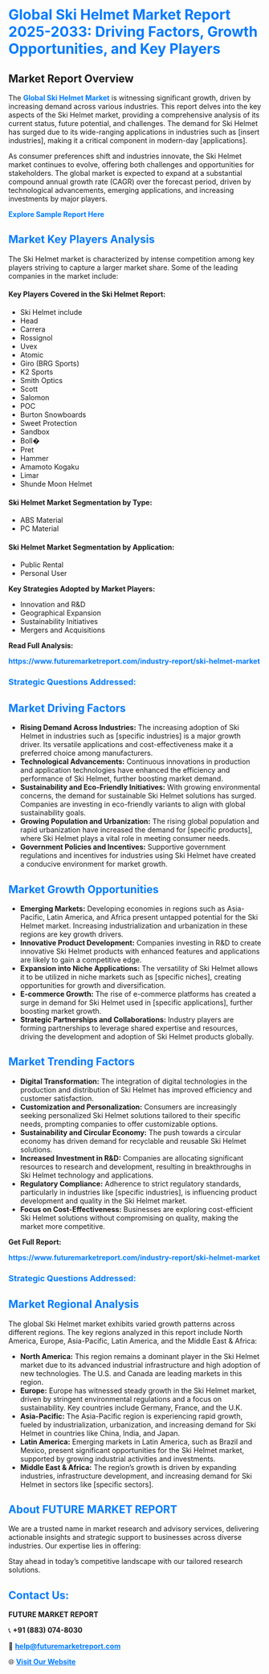 <h1 style="color: #007BFF;">Global Ski Helmet Market Report 2025-2033: Driving Factors, Growth Opportunities, and Key Players</h1>

<section id="overview">
<h2>Market Report Overview</h2>
<p>The <a href="https://www.futuremarketreport.com/industry-report/ski-helmet-market" style="color: #007BFF; text-decoration: none;"><strong>Global Ski Helmet Market</strong></a> is witnessing significant growth, driven by increasing demand across various industries. This report delves into the key aspects of the Ski Helmet market, providing a comprehensive analysis of its current status, future potential, and challenges. The demand for Ski Helmet has surged due to its wide-ranging applications in industries such as [insert industries], making it a critical component in modern-day [applications].</p>
<p>As consumer preferences shift and industries innovate, the Ski Helmet market continues to evolve, offering both challenges and opportunities for stakeholders. The global market is expected to expand at a substantial compound annual growth rate (CAGR) over the forecast period, driven by technological advancements, emerging applications, and increasing investments by major players.</p>
</section>

<section id="overview">
<p><a href="https://www.futuremarketreport.com/request-sample/reportId=101420" style="color: #007BFF; text-decoration: none;"><strong>Explore Sample Report Here</strong></a></p>
</section>

<section id="key-players">
<h2 style="color: #007BFF;">Market Key Players Analysis</h2>
<p>The Ski Helmet market is characterized by intense competition among key players striving to capture a larger market share. Some of the leading companies in the market include:</p>
<h4>Key Players Covered in the Ski Helmet Report:</h4>
<ul><li>Ski Helmet include</li><li>Head</li><li>Carrera</li><li>Rossignol</li><li>Uvex</li><li>Atomic</li><li>Giro (BRG Sports)</li><li>K2 Sports</li><li>Smith Optics</li><li>Scott</li><li>Salomon</li><li>POC</li><li>Burton Snowboards</li><li>Sweet Protection</li><li>Sandbox</li><li>Boll�</li><li>Pret</li><li>Hammer</li><li>Amamoto Kogaku</li><li>Limar</li><li>Shunde Moon Helmet</li></ul>
<h4>Ski Helmet Market Segmentation by Type:</h4>
<ul><li>ABS Material</li><li>PC Material</li></ul>

<h4>Ski Helmet Market Segmentation by Application:</h4>
<ul><li>Public Rental</li><li>Personal User</li></ul>
<p><strong>Key Strategies Adopted by Market Players:</strong></p>
<ul>
<li>Innovation and R&D</li>
<li>Geographical Expansion</li>
<li>Sustainability Initiatives</li>
<li>Mergers and Acquisitions</li>
</ul>
</section>

<section>
<p><strong>Read Full Analysis: </strong></p><a href="https://www.futuremarketreport.com/industry-report/ski-helmet-market" style="color: #007BFF; text-decoration: none;"><strong>https://www.futuremarketreport.com/industry-report/ski-helmet-market</strong></a>
<h3 style="color: #007BFF;">Strategic Questions Addressed:</h3>
</section>

<section id="driving-factors">
<h2 style="color: #007BFF;">Market Driving Factors</h2>
<ul>
<li><strong>Rising Demand Across Industries:</strong> The increasing adoption of Ski Helmet in industries such as [specific industries] is a major growth driver. Its versatile applications and cost-effectiveness make it a preferred choice among manufacturers.</li>
<li><strong>Technological Advancements:</strong> Continuous innovations in production and application technologies have enhanced the efficiency and performance of Ski Helmet, further boosting market demand.</li>
<li><strong>Sustainability and Eco-Friendly Initiatives:</strong> With growing environmental concerns, the demand for sustainable Ski Helmet solutions has surged. Companies are investing in eco-friendly variants to align with global sustainability goals.</li>
<li><strong>Growing Population and Urbanization:</strong> The rising global population and rapid urbanization have increased the demand for [specific products], where Ski Helmet plays a vital role in meeting consumer needs.</li>
<li><strong>Government Policies and Incentives:</strong> Supportive government regulations and incentives for industries using Ski Helmet have created a conducive environment for market growth.</li>
</ul>
</section>

<section id="growth-opportunities">
<h2 style="color: #007BFF;">Market Growth Opportunities</h2>
<ul>
<li><strong>Emerging Markets:</strong> Developing economies in regions such as Asia-Pacific, Latin America, and Africa present untapped potential for the Ski Helmet market. Increasing industrialization and urbanization in these regions are key growth drivers.</li>
<li><strong>Innovative Product Development:</strong> Companies investing in R&D to create innovative Ski Helmet products with enhanced features and applications are likely to gain a competitive edge.</li>
<li><strong>Expansion into Niche Applications:</strong> The versatility of Ski Helmet allows it to be utilized in niche markets such as [specific niches], creating opportunities for growth and diversification.</li>
<li><strong>E-commerce Growth:</strong> The rise of e-commerce platforms has created a surge in demand for Ski Helmet used in [specific applications], further boosting market growth.</li>
<li><strong>Strategic Partnerships and Collaborations:</strong> Industry players are forming partnerships to leverage shared expertise and resources, driving the development and adoption of Ski Helmet products globally.</li>
</ul>
</section>

<section id="trending-factors">
<h2 style="color: #007BFF;">Market Trending Factors</h2>
<ul>
<li><strong>Digital Transformation:</strong> The integration of digital technologies in the production and distribution of Ski Helmet has improved efficiency and customer satisfaction.</li>
<li><strong>Customization and Personalization:</strong> Consumers are increasingly seeking personalized Ski Helmet solutions tailored to their specific needs, prompting companies to offer customizable options.</li>
<li><strong>Sustainability and Circular Economy:</strong> The push towards a circular economy has driven demand for recyclable and reusable Ski Helmet solutions.</li>
<li><strong>Increased Investment in R&D:</strong> Companies are allocating significant resources to research and development, resulting in breakthroughs in Ski Helmet technology and applications.</li>
<li><strong>Regulatory Compliance:</strong> Adherence to strict regulatory standards, particularly in industries like [specific industries], is influencing product development and quality in the Ski Helmet market.</li>
<li><strong>Focus on Cost-Effectiveness:</strong> Businesses are exploring cost-efficient Ski Helmet solutions without compromising on quality, making the market more competitive.</li>
</ul>
</section>

<section>
<p><strong>Get Full Report: </strong></p><a href="https://www.futuremarketreport.com/industry-report/ski-helmet-market" style="color: #007BFF; text-decoration: none;"><strong>https://www.futuremarketreport.com/industry-report/ski-helmet-market</strong></a>
<h3 style="color: #007BFF;">Strategic Questions Addressed:</h3>
</section>


<section id="regional-analysis">
<h2 style="color: #007BFF;">Market Regional Analysis</h2>
<p>The global Ski Helmet market exhibits varied growth patterns across different regions. The key regions analyzed in this report include North America, Europe, Asia-Pacific, Latin America, and the Middle East & Africa:</p>
<ul>
<li><strong>North America:</strong> This region remains a dominant player in the Ski Helmet market due to its advanced industrial infrastructure and high adoption of new technologies. The U.S. and Canada are leading markets in this region.</li>
<li><strong>Europe:</strong> Europe has witnessed steady growth in the Ski Helmet market, driven by stringent environmental regulations and a focus on sustainability. Key countries include Germany, France, and the U.K.</li>
<li><strong>Asia-Pacific:</strong> The Asia-Pacific region is experiencing rapid growth, fueled by industrialization, urbanization, and increasing demand for Ski Helmet in countries like China, India, and Japan.</li>
<li><strong>Latin America:</strong> Emerging markets in Latin America, such as Brazil and Mexico, present significant opportunities for the Ski Helmet market, supported by growing industrial activities and investments.</li>
<li><strong>Middle East & Africa:</strong> The region’s growth is driven by expanding industries, infrastructure development, and increasing demand for Ski Helmet in sectors like [specific sectors].</li>
</ul>
</section>

<footer>
<h2 style="color: #007BFF;">About FUTURE MARKET REPORT</h2>
<p>We are a trusted name in market research and advisory services, delivering actionable insights and strategic support to businesses across diverse industries. Our expertise lies in offering:</p>

<p>Stay ahead in today’s competitive landscape with our tailored research solutions.</p>

<h2 style="color: #007BFF;">Contact Us:</h2>
<p><strong>FUTURE MARKET REPORT</strong></p>
<p>📞 <strong>+91 (883) 074-8030</strong></p>
<p>📧 <strong><a href="mailto:help@futuremarketreport.com" style="color: #007BFF;">help@futuremarketreport.com</a></strong></p>
<p>🌐 <strong><a href="https://www.futuremarketreport.com/" style="color: #007BFF;">Visit Our Website</a></strong></p>
</footer>
